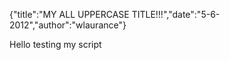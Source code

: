 {"title":"MY ALL UPPERCASE TITLE!!!","date":"5-6-2012","author":"wlaurance"}

Hello testing my script
